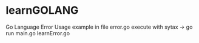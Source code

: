 # learnGOLANG

Go Language Error Usage example in file error.go
execute with sytax -> go run main.go learnError.go
